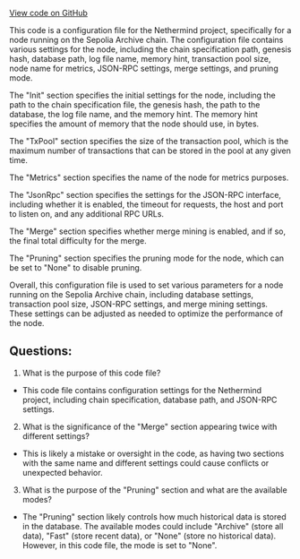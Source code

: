 [View code on GitHub](https://github.com/NethermindEth/nethermind/src/Nethermind/Nethermind.Runner/configs/sepolia_archive.cfg)

This code is a configuration file for the Nethermind project, specifically for a node running on the Sepolia Archive chain. The configuration file contains various settings for the node, including the chain specification path, genesis hash, database path, log file name, memory hint, transaction pool size, node name for metrics, JSON-RPC settings, merge settings, and pruning mode.

The "Init" section specifies the initial settings for the node, including the path to the chain specification file, the genesis hash, the path to the database, the log file name, and the memory hint. The memory hint specifies the amount of memory that the node should use, in bytes.

The "TxPool" section specifies the size of the transaction pool, which is the maximum number of transactions that can be stored in the pool at any given time.

The "Metrics" section specifies the name of the node for metrics purposes.

The "JsonRpc" section specifies the settings for the JSON-RPC interface, including whether it is enabled, the timeout for requests, the host and port to listen on, and any additional RPC URLs.

The "Merge" section specifies whether merge mining is enabled, and if so, the final total difficulty for the merge.

The "Pruning" section specifies the pruning mode for the node, which can be set to "None" to disable pruning.

Overall, this configuration file is used to set various parameters for a node running on the Sepolia Archive chain, including database settings, transaction pool size, JSON-RPC settings, and merge mining settings. These settings can be adjusted as needed to optimize the performance of the node.
## Questions: 
 1. What is the purpose of this code file?
- This code file contains configuration settings for the Nethermind project, including chain specification, database path, and JSON-RPC settings.

2. What is the significance of the "Merge" section appearing twice with different settings?
- This is likely a mistake or oversight in the code, as having two sections with the same name and different settings could cause conflicts or unexpected behavior.

3. What is the purpose of the "Pruning" section and what are the available modes?
- The "Pruning" section likely controls how much historical data is stored in the database. The available modes could include "Archive" (store all data), "Fast" (store recent data), or "None" (store no historical data). However, in this code file, the mode is set to "None".